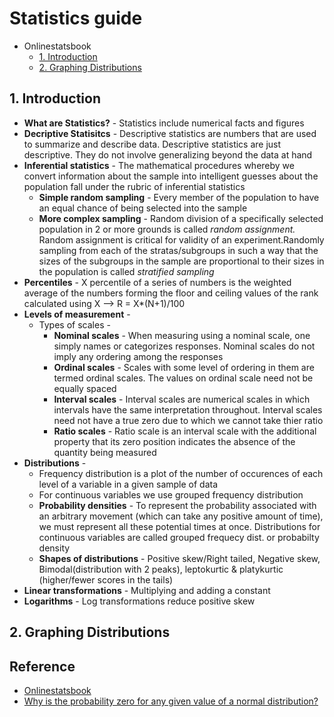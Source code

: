 # Statistics guide

- Onlinestatsbook
  - [1. Introduction](#1.-introduction)
  - [2. Graphing Distributions](#2.-graphing-distributions)


## 1. Introduction
- **What are Statistics?** - Statistics include numerical facts and figures
- **Decriptive Statisitcs** - Descriptive statistics are numbers that are used to summarize and describe data. Descriptive statistics are just descriptive. They do not involve generalizing beyond the data at hand
- **Inferential statistics** - The mathematical procedures whereby we convert information about the sample into intelligent guesses about the population fall under the rubric of inferential statistics
  - **Simple random sampling** - Every member of the population to have an equal chance of being selected into the sample
  - **More complex sampling** - Random division of a specifically selected population in 2 or more grounds is called *random assignment.* Random assignment is critical for validity of an experiment.Randomly sampling from each of the stratas/subgroups in such a way that the sizes of the subgroups in the sample are proportional to their sizes in the population is called *stratified sampling*
- **Percentiles** - X percentile of a series of numbers is the weighted average of the numbers forming the floor and ceiling values of the rank calculated using X --> R = X*(N+1)/100
- **Levels of measurement** - 
  - Types of scales -
    - **Nominal scales** - When measuring using a nominal scale, one simply names or categorizes responses. Nominal scales do not imply any ordering among the responses
    - **Ordinal scales** - Scales with some level of ordering in them are termed ordinal scales. The values on ordinal scale need not be equally spaced
    - **Interval scales** - Interval scales are numerical scales in which intervals have the same interpretation throughout. Interval scales need not have a true zero due to which we cannot take thier ratio
    - **Ratio scales** - Ratio scale is an interval scale with the additional property that its zero position indicates the absence of the quantity being measured
- **Distributions** - 
  - Frequency distribution is a plot of the number of occurences of each level of a variable in a given sample of data
  - For continuous variables we use grouped frequency distribution
  - **Probability densities** - To represent the probability associated with an arbitrary movement (which can take any positive amount of time), we must represent all these potential times at once. Distributions for continuous variables are called grouped frequecy dist. or probabilty density
  - **Shapes of distributions** - Positive skew/Right tailed, Negative skew, Bimodal(distribution with 2 peaks), leptokurtic & platykurtic (higher/fewer scores in the tails)
- **Linear transformations** - Multiplying and adding a constant
- **Logarithms** - Log transformations reduce positive skew

## 2. Graphing Distributions




## Reference

- [Onlinestatsbook](http://onlinestatbook.com/2/index.html)
- [Why is the probability zero for any given value of a normal distribution?](https://stats.stackexchange.com/questions/60702/why-is-the-probability-zero-for-any-given-value-of-a-normal-distribution?newreg=bc7ce05c40af4b8c909d6fa88c335f89)

